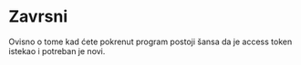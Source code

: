 # Zavrsni
Ovisno o tome kad ćete pokrenut program postoji šansa da je access token istekao i potreban je novi. 
